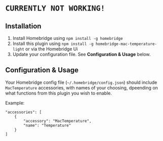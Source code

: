 # `CURRENTLY NOT WORKING!`


## Installation

1. Install Homebridge using `npm install -g homebridge`
2. Install this plugin using `npm install -g homebridge-mac-temperature-light` or via the Homebridge Ui
3. Update your configuration file. See **Configuration & Usage** below.

## Configuration & Usage
Your Homebridge config file (`~/.homebridge/config.json`) should include `MacTemperature` accessories, with names of your choosing, dpeending on what functions from this plugin you wish to enable.

Example:
```
"accessories": [
    {
        "accessory": "MacTemperature",
        "name": "Temperature"
    }
]
```
